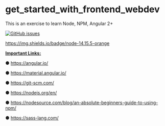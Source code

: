 # get_started_with_frontend_webdev
This is an exercise to learn Node, NPM, Angular 2+



<a href="https://github.com/chaurasia-namrata/get_started_with_frontend_webdev/issues">
        <img alt="GitHub issues" src="https://img.shields.io/github/issues/chaurasia-namrata/get_started_with_frontend_webdev"></a>

https://img.shields.io/badge/node-14.15.5-orange

<b><u>Important Links:</u></b>

● https://angular.io/

● https://material.angular.io/

● https://git-scm.com/

● https://nodejs.org/en/

● https://nodesource.com/blog/an-absolute-beginners-guide-to-using-npm/

● https://sass-lang.com/
